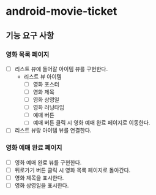 # android-movie-ticket

## 기능 요구 사항

### 영화 목록 페이지

- [ ] 리스트 뷰에 들어갈 아이템 뷰를 구현한다.
    - 리스트 뷰 아이템
        - [ ] 영화 포스터
        - [ ] 영화 제목
        - [ ] 영화 상영일
        - [ ] 영화 러닝타임
        - [ ] 예매 버튼
        - [ ] 예매 버튼 클릭 시 영화 예매 완료 페이지로 이동한다.
- [ ] 리스트 뷰랑 아이템 뷰를 연결한다.

### 영화 예매 완료 페이지

- [ ] 영화 예매 완료 뷰를 구현한다.
- [ ] 뒤로가기 버튼 클릭 시 영화 목록 페이지로 돌아간다.
- [ ] 영화 제목을 표시한다.
- [ ] 영화 상영일을 표시한다.